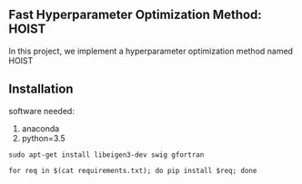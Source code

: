 ## Fast Hyperparameter Optimization Method: HOIST
In this project, we implement a hyperparameter optimization method named HOIST

## Installation
software needed:
1. anaconda
2. python=3.5

```sudo apt-get install libeigen3-dev swig gfortran```

```for req in $(cat requirements.txt); do pip install $req; done```
